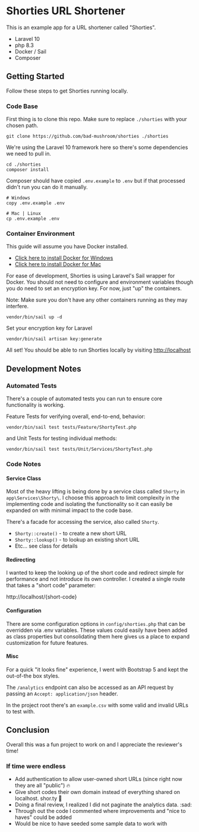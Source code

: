 # Shorties URL Shortener

This is an example app for a URL shortener called "Shorties".

* Laravel 10
* php 8.3
* Docker / Sail
* Composer

## Getting Started

Follow these steps to get Shorties running locally.

### Code Base

First thing is to clone this repo. Make sure to replace `./shorties` with your chosen path.

```
git clone https://github.com/bad-mushroom/shorties ./shorties
```

We're using the Laravel 10 framework here so there's some dependencies we need to pull in.

```
cd ./shorties
composer install
```

Composer should have copied `.env.example` to `.env` but if that processed didn't run you can do it manually.

```
# Windows
copy .env.example .env

# Mac | Linux
cp .env.example .env
```

### Container Environment

This guide will assume you have Docker installed.

* [Click here to install Docker for Windows](https://docs.docker.com/desktop/install/windows-install/)
* [Click here to install Docker for Mac](https://docs.docker.com/desktop/install/mac-install/)

For ease of development, Shorties is using Laravel's Sail wrapper for Docker. You should not need to configure and environment variables though you do need to set an encryption key. For now, just "up" the containers.

Note: Make sure you don't have any other containers running as they may interfere.

```
vendor/bin/sail up -d
```

Set your encryption key for Laravel

```
vendor/bin/sail artisan key:generate
```

All set! You should be able to run Shorties locally by visiting [http://localhost](http://localhost)


## Development Notes

### Automated Tests

There's a couple of automated tests you can run to ensure core functionality is working.

Feature Tests for verifying overall, end-to-end, behavior:

```
vendor/bin/sail test tests/Feature/ShortyTest.php
```

and Unit Tests for testing individual methods:

```
vendor/bin/sail test tests/Unit/Services/ShortyTest.php
```

### Code Notes

#### Service Class

Most of the heavy lifting is being done by a service class called `Shorty` in `app\Services\Shorty\`. I choose this approach to limit complexity in the implementing code and isolating the functionality so it can easily be expanded on with minimal impact to the code base.

There's a facade for accessing the service, also called `Shorty`.
* `Shorty::create()` - to create a new short URL
* `Shorty::lookup()` - to lookup an existing short URL
* Etc... see class for details

#### Redirecting

I wanted to keep the looking up of the short code and redirect simple for performance and not introduce its own controller. I created a single route that takes a "short code" parameter:

http://localhost/{short-code}

#### Configuration

There are some configuration options in `config/shorties.php` that can be overridden via .env variables. These values could easily have been added as class properties but consolidating them here gives us a place to expand customization for future features.

#### Misc

For a quick "it looks fine" experience, I went with Bootstrap 5 and kept the out-of-the box styles.

The `/analytics` endpoint can also be accessed as an API request by passing an `Accept: application/json` header.

In the project root there's an `example.csv` with some valid and invalid URLs to test with.

## Conclusion

Overall this was a fun project to work on and I appreciate the reviewer's time!

### If time were endless

* Add authentication to allow user-owned short URLs (since right now they are all "public") :fire:
* Give short codes their own domain instead of everything shared on localhost. shor.ty :thinking:
* Doing a final review, I realized I did not paginate the analytics data. :sad:
* Through out the code I commented where improvements and "nice to haves" could be added
* Would be nice to have seeded some sample data to work with


